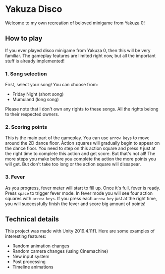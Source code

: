 # Yakuza Disco
Welcome to my own recreation of beloved minigame from Yakuza 0!
## How to play
If you ever played disco minigame from Yakuza 0, then this will be very familiar. The gameplay features are limited right now, but all the important stuff is already implemented!
### 1. Song selection
First, select your song! You can choose from:
- Friday Night (short song)
- Mumuland (long song)

Please note that I don't own any rights to these songs. All the rights belong to their respected owners.
### 2. Scoring points
This is the main part of the gameplay. You can use `arrow keys` to move around the 2D dance floor. Action squares will gradually begin to appear on the dance floor. You need to step on this action square and press `E` just at the right time to complete this action and get score. But that's not all! The more steps you make before you complete the action the more points you will get. But don't take too long or the action square will dissapear.
### 3. Fever
As you progress, fever meter will start to fill up. Once it's full, fever is ready. Press `space` to trigger fever mode. In fever mode you will see four action squares with `arrow keys`. If you press each `arrow key` just at the right time, you will successfully finish the fever and score big amount of points!
## Technical details
This project was made with Unity 2019.4.11f1. Here are some examples of interesting features:
- Random animation changes
- Random camera changes (using Cinemachine)
- New input system
- Post processing
- Timeline animations
